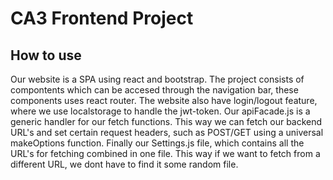 # CA3 Frontend Project

## How to use

Our website is a SPA using react and bootstrap. The project consists of compontents which can be accesed through the navigation bar, these components uses react router. The website also have login/logout feature, where we use localstorage to handle the jwt-token. Our apiFacade.js is a generic handler for our fetch functions. This way we can fetch our backend URL's and set certain request headers, such as POST/GET using a universal makeOptions function. Finally our Settings.js file, which contains all the URL's for fetching combined in one file. This way if we want to fetch from a different URL, we dont have to find it some random file.
